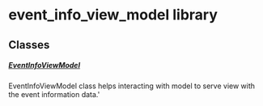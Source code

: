 



# event_info_view_model library











## Classes

##### [EventInfoViewModel](../view_model_after_auth_view_models_event_view_models_event_info_view_model/EventInfoViewModel-class.md)



EventInfoViewModel class helps interacting with model to serve view with the event information data.'















